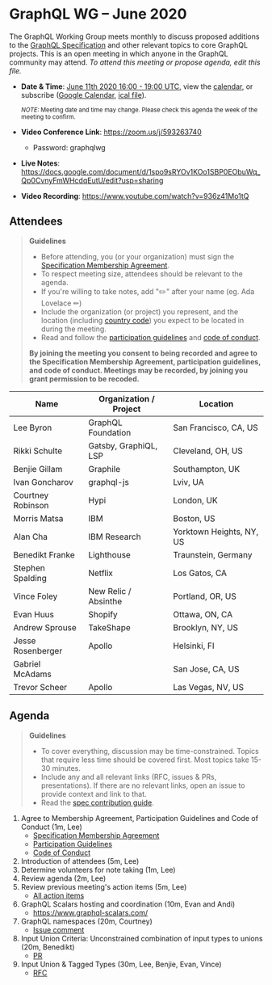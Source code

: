 # GraphQL WG – June 2020

The GraphQL Working Group meets monthly to discuss proposed additions to the
[GraphQL Specification](https://github.com/graphql/graphql-spec) and other
relevant topics to core GraphQL projects. This is an open meeting in which
anyone in the GraphQL community may attend. *To attend this meeting or propose
agenda, edit this file.*

- **Date & Time**: [June 11th 2020 16:00 - 19:00 UTC](https://www.timeanddate.com/worldclock/meetingdetails.html?year=2020&month=6&day=11&hour=16&min=0&sec=0&p1=224&p2=179&p3=136&p4=37&p5=239&p6=101&p7=152), view the [calendar](https://calendar.google.com/calendar/embed?src=linuxfoundation.org_ik79t9uuj2p32i3r203dgv5mo8%40group.calendar.google.com), or subscribe ([Google Calendar](https://calendar.google.com/calendar?cid=bGludXhmb3VuZGF0aW9uLm9yZ19pazc5dDl1dWoycDMyaTNyMjAzZGd2NW1vOEBncm91cC5jYWxlbmRhci5nb29nbGUuY29t), [ical file](https://calendar.google.com/calendar/ical/linuxfoundation.org_ik79t9uuj2p32i3r203dgv5mo8%40group.calendar.google.com/public/basic.ics)).

  <small>*NOTE:* Meeting date and time may change. Please check this agenda the week of the meeting to confirm.</small>
- **Video Conference Link**: https://zoom.us/j/593263740
  - Password: graphqlwg
- **Live Notes**: https://docs.google.com/document/d/1spo9sRYOv1KOo1SBP0EObuWq_Qp0CvnyFmWHcdqEutU/edit?usp=sharing
- **Video Recording**: https://www.youtube.com/watch?v=936z41Mo1tQ


## Attendees

> **Guidelines**
> - Before attending, you (or your organization) must sign the [Specification Membership Agreement](https://github.com/graphql/foundation).
> - To respect meeting size, attendees should be relevant to the agenda.
> - If you're willing to take notes, add "✏️" after your name (eg. Ada Lovelace ✏)
> - Include the organization (or project) you represent, and the location (including [country code](https://en.wikipedia.org/wiki/List_of_ISO_3166_country_codes#Current_ISO_3166_country_codes)) you expect to be located in during the meeting.
> - Read and follow the [participation guidelines](https://github.com/graphql/graphql-wg#participation-guidelines) and [code of conduct](https://github.com/graphql/foundation/blob/master/CODE-OF-CONDUCT.md).
>
> **By joining the meeting you consent to being recorded and agree to the Specification Membership Agreement, participation guidelines, and code of conduct. Meetings may be recorded, by joining you grant permission to be recoded.**

| Name                     | Organization / Project   | Location
| ------------------------ | ------------------------ | ------------------------
| Lee Byron                | GraphQL Foundation       | San Francisco, CA, US
| Rikki Schulte            | Gatsby, GraphiQL, LSP    | Cleveland, OH, US
| Benjie Gillam            | Graphile                 | Southampton, UK
| Ivan Goncharov           | graphql-js               | Lviv, UA
| Courtney Robinson        | Hypi                     | London, UK
| Morris Matsa             | IBM                      | Boston, US
| Alan Cha                 | IBM Research             | Yorktown Heights, NY, US
| Benedikt Franke          | Lighthouse               | Traunstein, Germany
| Stephen Spalding         | Netflix                  | Los Gatos, CA
| Vince Foley              | New Relic / Absinthe     | Portland, OR, US
| Evan Huus                | Shopify                  | Ottawa, ON, CA
| Andrew Sprouse           | TakeShape                | Brooklyn, NY, US
| Jesse Rosenberger        | Apollo                   | Helsinki, FI
| Gabriel McAdams          |                          | San Jose, CA, US
| Trevor Scheer            | Apollo                   | Las Vegas, NV, US


## Agenda

> **Guidelines**
> - To cover everything, discussion may be time-constrained. Topics that require less time should be covered first. Most topics take 15-30 minutes.
> - Include any and all relevant links (RFC, issues & PRs, presentations). If there are no relevant links, open an issue to provide context and link to that.
> - Read the [spec contribution guide](https://github.com/graphql/graphql-spec/blob/master/CONTRIBUTING.md).

<!--

Example agenda item:

1. Discuss moving the subscriptions proposal to stage 2 (30m, Lee)
   - [Subscriptions RFC](link.to/the-relevant/pr-or-issue-or-doc)
   - [GraphQL.js PR](github.link/to/the/project/pr)
   - [Another Relevant Link](youre.getting/the-idea.now)

-->

1. Agree to Membership Agreement, Participation Guidelines and Code of Conduct (1m, Lee)
   - [Specification Membership Agreement](https://github.com/graphql/foundation)
   - [Participation Guidelines](https://github.com/graphql/graphql-wg#participation-guidelines)
   - [Code of Conduct](https://github.com/graphql/foundation/blob/master/CODE-OF-CONDUCT.md)
1. Introduction of attendees (5m, Lee)
1. Determine volunteers for note taking (1m, Lee)
1. Review agenda (2m, Lee)
1. Review previous meeting's action items (5m, Lee)
   - [All action items](https://github.com/graphql/graphql-wg/issues?q=is%3Aissue+label%3A%22Action+item+%3Aclapper%3A%22)
1. GraphQL Scalars hosting and coordination (10m, Evan and Andi)
   - https://www.graphql-scalars.com/
1. GraphQL namespaces (20m, Courtney)
   - [Issue comment](https://github.com/graphql/graphql-spec/issues/163#issuecomment-629409803)
1. Input Union Criteria: Unconstrained combination of input types to unions (20m, Benedikt)
   - [PR](https://github.com/graphql/graphql-spec/pull/716)
1. Input Union & Tagged Types (30m, Lee, Benjie, Evan, Vince)
   - [RFC](https://github.com/graphql/graphql-spec/blob/master/rfcs/InputUnion.md)
